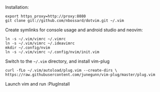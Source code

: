 
Installation:

    export https_proxy=http://proxy:8080
    git clone git://github.com/nbossard/dotvim.git ~/.vim

Create symlinks for console usage and android studio and neovim:

    ln -s ~/.vim/vimrc ~/.vimrc
    ln -s ~/.vim/vimrc ~/.ideavimrc
    mkdir ~/.config/nvim
    ln -s ~/.vim/vimrc ~/.config/nvim/init.vim

Switch to the `~/.vim` directory, and install vim-plug

    curl -fLo ~/.vim/autoload/plug.vim --create-dirs \
    https://raw.githubusercontent.com/junegunn/vim-plug/master/plug.vim

Launch vim and run :PlugInstall
